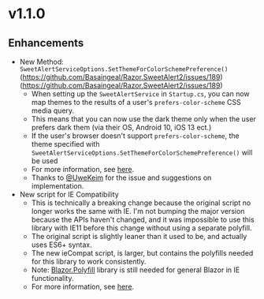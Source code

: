 ﻿# v1.1.0

## Enhancements

* New Method: `SweetAlertServiceOptions.SetThemeForColorSchemePreference()` (https://github.com/Basaingeal/Razor.SweetAlert2/issues/189) (https://github.com/Basaingeal/Razor.SweetAlert2/issues/189)
  * When setting up the `SweetAlertService` in `Startup.cs`, you can now map themes to the results of a user's `prefers-color-scheme` CSS media query.
  * This means that you can now use the dark theme only when the user prefers dark them (via their OS, Android 10, iOS 13 ect.)
  * If the user's browser doesn't support `prefers-color-scheme`, the theme specified with `SweetAlertServiceOptions.SetThemeForColorSchemePreference()` will be used
  * For more information, see [here](README.md#setthemeforcolorschemepreference).
  * Thanks to [@UweKeim](https://github.com/UweKeim) for the issue and suggestions on implementation.
* New script for IE Compatibility
  * This is technically a breaking change because the original script no longer works the same with IE. I'm not bumping the major version because the APIs haven't changed, and it was impossible to use this library with IE11 before this change without using a separate polyfill.
  * The original script is slightly leaner than it used to be, and actually uses ES6+ syntax.
  * The new ieCompat script, is larger, but contains the polyfills needed for this library to work consistently.
  * Note: [Blazor.Polyfill](https://github.com/Daddoon/Blazor.Polyfill) library is still needed for general Blazor in IE functionality.
  * For more information, see [here](README.md#ie-compatibility).
  